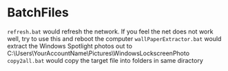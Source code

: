 # BatchFiles

`refresh.bat` would refresh the network. If you feel the net does not work well, try to use this and reboot the computer
`wallPaperExtractor.bat` would extract the Windows Spotlight photos out to C:\Users\YourAccountName\Pictures\WindowsLockscreenPhoto\
`copy2all.bat` would copy the target file into folders in same diractory
